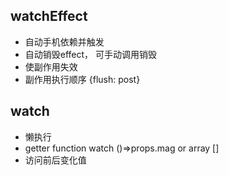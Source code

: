 ## watchEffect
- 自动手机依赖并触发
- 自动销毁effect， 可手动调用销毁
- 使副作用失效
- 副作用执行顺序 {flush: post}

## watch
- 懒执行
- getter function watch ()=>props.mag or array []
- 访问前后变化值